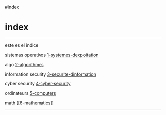 #index
# index
---
este es el índice

sistemas operativos [1-systemes-dexploitation](1-systemes-dexploitation.md)

algo [2-algorithmes](2-algorithmes.md) 

information security [3-securite-dinformation](3-securite-dinformation.md)

cyber security [4-cyber-security](4-cyber-security.md)

ordinateurs [5-computers](5-computers.md)

math [[6-mathematics]]



---
